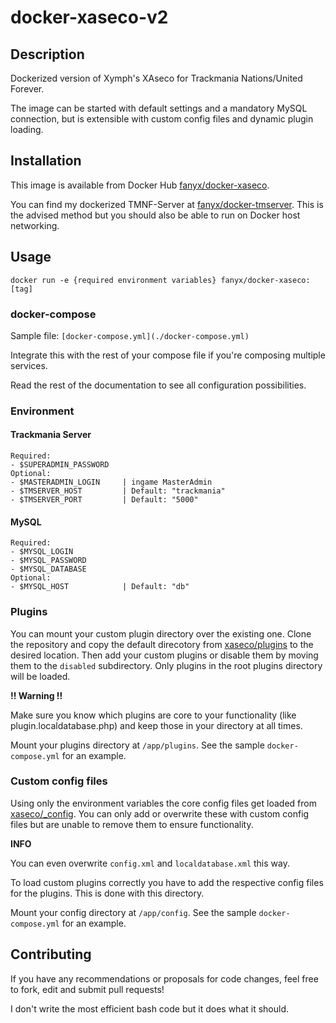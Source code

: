# docker-xaseco-v2

## Description
Dockerized version of Xymph's XAseco for Trackmania Nations/United Forever. 

The image can be started with default settings and a mandatory MySQL connection, but is extensible with custom config files and dynamic plugin loading.

## Installation
This image is available from Docker Hub [fanyx/docker-xaseco](https://hub.docker.com/r/fanyx/docker-xaseco "fanyx/docker-xaseco").

You can find my dockerized TMNF-Server at [fanyx/docker-tmserver](https://github.com/fanyx/docker-tmserver "fanyx/docker-tmserver"). This is the advised method but you should also be able to run on Docker host networking.

## Usage
`docker run -e {required environment variables} fanyx/docker-xaseco:[tag]`

### docker-compose
Sample file: `[docker-compose.yml](./docker-compose.yml)`

Integrate this with the rest of your compose file if you're composing multiple services.

Read the rest of the documentation to see all configuration possibilities.

### Environment
#### Trackmania Server
```
Required:
- $SUPERADMIN_PASSWORD
Optional:
- $MASTERADMIN_LOGIN     | ingame MasterAdmin
- $TMSERVER_HOST         | Default: "trackmania"
- $TMSERVER_PORT         | Default: "5000"
```
#### MySQL
```
Required:
- $MYSQL_LOGIN
- $MYSQL_PASSWORD
- $MYSQL_DATABASE
Optional:
- $MYSQL_HOST            | Default: "db"
```

### Plugins
You can mount your custom plugin directory over the existing one. Clone the repository and copy the default direcotory from [xaseco/plugins](xaseco/plugins) to the desired location. Then add your custom plugins or disable them by moving them to the `disabled` subdirectory. Only plugins in the root plugins directory will be loaded.

**!! Warning !!**

Make sure you know which plugins are core to your functionality (like plugin.localdatabase.php) and keep those in your directory at all times.

Mount your plugins directory at `/app/plugins`. See the sample `docker-compose.yml` for an example.

### Custom config files
Using only the environment variables the core config files get loaded from [xaseco/\_config](xaseco/_config). You can only add or overwrite these with custom config files but are unable to remove them to ensure functionality.

**INFO**

You can even overwrite `config.xml` and `localdatabase.xml` this way.

To load custom plugins correctly you have to add the respective config files for the plugins. This is done with this directory.

Mount your config directory at `/app/config`. See the sample `docker-compose.yml` for an example.

## Contributing
If you have any recommendations or proposals for code changes, feel free to fork, edit and submit pull requests!

I don't write the most efficient bash code but it does what it should.
